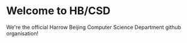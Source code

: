 # Welcome to HB/CSD

We're the official Harrow Beijing Computer Science Department github organisation!
